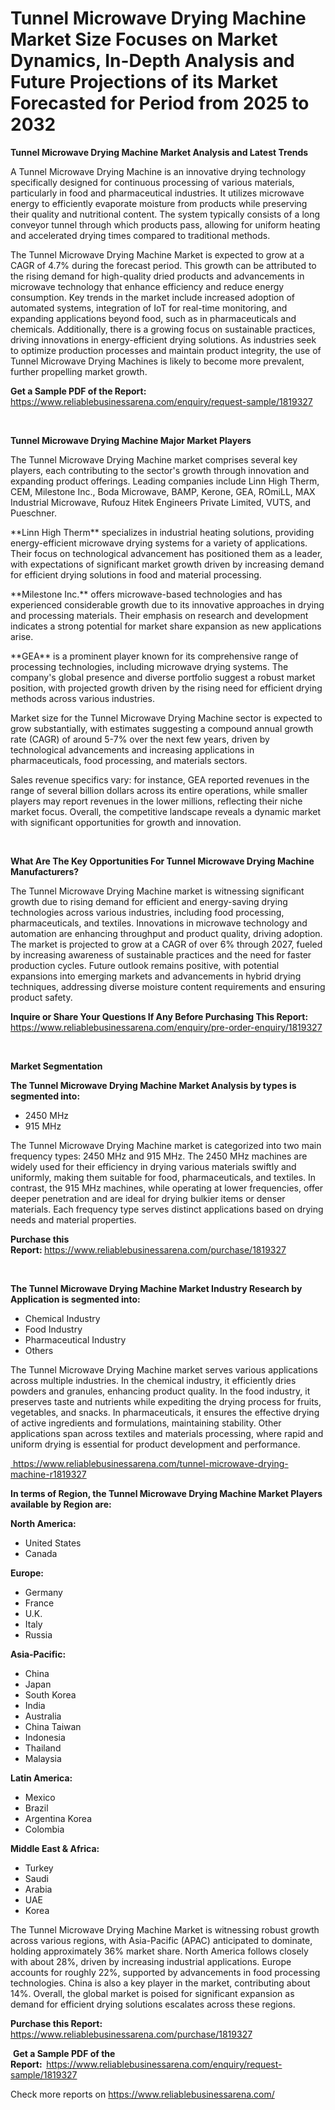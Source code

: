 <p><h1>Tunnel Microwave Drying Machine Market Size Focuses on Market Dynamics, In-Depth Analysis and Future Projections of its Market Forecasted for Period from 2025 to 2032</h1></p><p><strong>Tunnel Microwave Drying Machine Market Analysis and Latest Trends</strong></p>
<p><p>A Tunnel Microwave Drying Machine is an innovative drying technology specifically designed for continuous processing of various materials, particularly in food and pharmaceutical industries. It utilizes microwave energy to efficiently evaporate moisture from products while preserving their quality and nutritional content. The system typically consists of a long conveyor tunnel through which products pass, allowing for uniform heating and accelerated drying times compared to traditional methods.</p><p>The Tunnel Microwave Drying Machine Market is expected to grow at a CAGR of 4.7% during the forecast period. This growth can be attributed to the rising demand for high-quality dried products and advancements in microwave technology that enhance efficiency and reduce energy consumption. Key trends in the market include increased adoption of automated systems, integration of IoT for real-time monitoring, and expanding applications beyond food, such as in pharmaceuticals and chemicals. Additionally, there is a growing focus on sustainable practices, driving innovations in energy-efficient drying solutions. As industries seek to optimize production processes and maintain product integrity, the use of Tunnel Microwave Drying Machines is likely to become more prevalent, further propelling market growth.</p></p>
<p><strong>Get a Sample PDF of the Report:&nbsp;</strong> <a href="https://www.reliablebusinessarena.com/enquiry/request-sample/1819327?utm_campaign=2461&utm_medium=2&utm_source=Github&utm_content=ia&utm_term=27022025&utm_id=tunnel-microwave-drying-machine">https://www.reliablebusinessarena.com/enquiry/request-sample/1819327</a></p>
<p>&nbsp;</p>
<p><strong>Tunnel Microwave Drying Machine Major Market Players</strong></p>
<p><p>The Tunnel Microwave Drying Machine market comprises several key players, each contributing to the sector's growth through innovation and expanding product offerings. Leading companies include Linn High Therm, CEM, Milestone Inc., Boda Microwave, BAMP, Kerone, GEA, ROmiLL, MAX Industrial Microwave, Rufouz Hitek Engineers Private Limited, VUTS, and Pueschner.</p><p>**Linn High Therm** specializes in industrial heating solutions, providing energy-efficient microwave drying systems for a variety of applications. Their focus on technological advancement has positioned them as a leader, with expectations of significant market growth driven by increasing demand for efficient drying solutions in food and material processing.</p><p>**Milestone Inc.** offers microwave-based technologies and has experienced considerable growth due to its innovative approaches in drying and processing materials. Their emphasis on research and development indicates a strong potential for market share expansion as new applications arise.</p><p>**GEA** is a prominent player known for its comprehensive range of processing technologies, including microwave drying systems. The company's global presence and diverse portfolio suggest a robust market position, with projected growth driven by the rising need for efficient drying methods across various industries.</p><p>Market size for the Tunnel Microwave Drying Machine sector is expected to grow substantially, with estimates suggesting a compound annual growth rate (CAGR) of around 5-7% over the next few years, driven by technological advancements and increasing applications in pharmaceuticals, food processing, and materials sectors.</p><p>Sales revenue specifics vary: for instance, GEA reported revenues in the range of several billion dollars across its entire operations, while smaller players may report revenues in the lower millions, reflecting their niche market focus. Overall, the competitive landscape reveals a dynamic market with significant opportunities for growth and innovation.</p></p>
<p>&nbsp;</p>
<p><strong>What Are The Key Opportunities For Tunnel Microwave Drying Machine Manufacturers?</strong></p>
<p><p>The Tunnel Microwave Drying Machine market is witnessing significant growth due to rising demand for efficient and energy-saving drying technologies across various industries, including food processing, pharmaceuticals, and textiles. Innovations in microwave technology and automation are enhancing throughput and product quality, driving adoption. The market is projected to grow at a CAGR of over 6% through 2027, fueled by increasing awareness of sustainable practices and the need for faster production cycles. Future outlook remains positive, with potential expansions into emerging markets and advancements in hybrid drying techniques, addressing diverse moisture content requirements and ensuring product safety.</p></p>
<p><strong>Inquire or Share Your Questions If Any Before Purchasing This Report:</strong> <a href="https://www.reliablebusinessarena.com/enquiry/pre-order-enquiry/1819327?utm_campaign=2461&utm_medium=2&utm_source=Github&utm_content=ia&utm_term=27022025&utm_id=tunnel-microwave-drying-machine">https://www.reliablebusinessarena.com/enquiry/pre-order-enquiry/1819327</a></p>
<p>&nbsp;</p>
<p><strong>Market Segmentation</strong></p>
<p><strong>The Tunnel Microwave Drying Machine Market Analysis by types is segmented into:</strong></p>
<p><ul><li>2450 MHz</li><li>915 MHz</li></ul></p>
<p><p>The Tunnel Microwave Drying Machine market is categorized into two main frequency types: 2450 MHz and 915 MHz. The 2450 MHz machines are widely used for their efficiency in drying various materials swiftly and uniformly, making them suitable for food, pharmaceuticals, and textiles. In contrast, the 915 MHz machines, while operating at lower frequencies, offer deeper penetration and are ideal for drying bulkier items or denser materials. Each frequency type serves distinct applications based on drying needs and material properties.</p></p>
<p><strong>Purchase this Report:&nbsp;</strong><a href="https://www.reliablebusinessarena.com/purchase/1819327?utm_campaign=2461&utm_medium=2&utm_source=Github&utm_content=ia&utm_term=27022025&utm_id=tunnel-microwave-drying-machine">https://www.reliablebusinessarena.com/purchase/1819327</a></p>
<p>&nbsp;</p>
<p><strong>The Tunnel Microwave Drying Machine Market Industry Research by Application is segmented into:</strong></p>
<p><ul><li>Chemical Industry</li><li>Food Industry</li><li>Pharmaceutical Industry</li><li>Others</li></ul></p>
<p><p>The Tunnel Microwave Drying Machine market serves various applications across multiple industries. In the chemical industry, it efficiently dries powders and granules, enhancing product quality. In the food industry, it preserves taste and nutrients while expediting the drying process for fruits, vegetables, and snacks. In pharmaceuticals, it ensures the effective drying of active ingredients and formulations, maintaining stability. Other applications span across textiles and materials processing, where rapid and uniform drying is essential for product development and performance.</p></p>
<p><a href="https://www.reliablebusinessarena.com/tunnel-microwave-drying-machine-r1819327?utm_campaign=2461&utm_medium=2&utm_source=Github&utm_content=ia&utm_term=27022025&utm_id=tunnel-microwave-drying-machine">&nbsp;https://www.reliablebusinessarena.com/tunnel-microwave-drying-machine-r1819327</a></p>
<p><strong>In terms of Region, the Tunnel Microwave Drying Machine Market Players available by Region are:</strong></p>
<p>
    <p> <strong> North America: </strong>
        <ul>
            <li>United States</li>
            <li>Canada</li>
        </ul>
        </p> 
    <p> <strong> Europe: </strong>
        <ul>
            <li>Germany</li>
            <li>France</li>
            <li>U.K.</li>
            <li>Italy</li>
            <li>Russia</li>
        </ul>
        </p> 
    <p> <strong> Asia-Pacific: </strong>
        <ul>
            <li>China</li>
            <li>Japan</li>
            <li>South Korea</li>
            <li>India</li>
            <li>Australia</li>
            <li>China Taiwan</li>
            <li>Indonesia</li>
            <li>Thailand</li>
            <li>Malaysia</li>
        </ul>
        </p> 
    <p> <strong> Latin America: </strong>
        <ul>
            <li>Mexico</li>
            <li>Brazil</li>
            <li>Argentina Korea</li>
            <li>Colombia</li>
        </ul>
        </p> 
    <p> <strong> Middle East & Africa: </strong>
        <ul>
            <li>Turkey</li>
            <li>Saudi</li>
            <li>Arabia</li>
            <li>UAE</li>
            <li>Korea</li>
        </ul>
    </p>
    </p>
<p><p>The Tunnel Microwave Drying Machine Market is witnessing robust growth across various regions, with Asia-Pacific (APAC) anticipated to dominate, holding approximately 36% market share. North America follows closely with about 28%, driven by increasing industrial applications. Europe accounts for roughly 22%, supported by advancements in food processing technologies. China is also a key player in the market, contributing about 14%. Overall, the global market is poised for significant expansion as demand for efficient drying solutions escalates across these regions.</p></p>
<p><strong>Purchase this Report: </strong><a href="https://www.reliablebusinessarena.com/purchase/1819327?utm_campaign=2461&utm_medium=2&utm_source=Github&utm_content=ia&utm_term=27022025&utm_id=tunnel-microwave-drying-machine">https://www.reliablebusinessarena.com/purchase/1819327</a></p>
<p>&nbsp;<strong>Get a Sample PDF of the Report:&nbsp;&nbsp;</strong><a href="https://www.reliablebusinessarena.com/enquiry/request-sample/1819327?utm_campaign=2461&utm_medium=2&utm_source=Github&utm_content=ia&utm_term=27022025&utm_id=tunnel-microwave-drying-machine">https://www.reliablebusinessarena.com/enquiry/request-sample/1819327</a></p>
<p><strong></strong></p>
<p>Check more reports on <a href="https://www.reliablebusinessarena.com/?utm_campaign=2461&utm_medium=2&utm_source=Github&utm_content=ia&utm_term=27022025&utm_id=tunnel-microwave-drying-machine">https://www.reliablebusinessarena.com/</a></p>